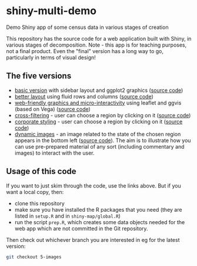 # shiny-multi-demo
Demo Shiny app of some census data in various stages of creation

This repository has the source code for a web application built with Shiny, in various stages of decomposition. Note - this app is for teaching purposes, not a final product. Even the "final" version has a long way to go, particularly in terms of visual design!

## The five versions

- [basic version](https://ellisp.shinyapps.io/shiny-map-0-basic/) with sidebar layout and ggplot2 graphics ([source code](https://github.com/ellisp/shiny-multi-demo/tree/0-basic/shiny-map))
- [better layout](https://ellisp.shinyapps.io/shiny-map-1-layout/) using fluid rows and columns ([source code](https://github.com/ellisp/shiny-multi-demo/tree/1-layout/shiny-map))
- [web-friendly graphics and micro-interactivity](https://ellisp.shinyapps.io/shiny-map-2-micro-int/) using leaflet and ggvis (based on Vega) ([source code](https://github.com/ellisp/shiny-multi-demo/tree/2-micro-int/shiny-map))
- [cross-filtering](https://ellisp.shinyapps.io/shiny-map-3-cross-filter/) - user can choose a region by clicking on it ([source code](https://github.com/ellisp/shiny-multi-demo/tree/3-cross-filter/shiny-map))
- [corporate styling](https://ellisp.shinyapps.io/shiny-map-4-styles/) - user can choose a region by clicking on it ([source code](https://github.com/ellisp/shiny-multi-demo/tree/4-styles/shiny-map))
- [dynamic images](https://ellisp.shinyapps.io/shiny-map-5-dynamic-pictures/) - an image related to the state of the chosen region appears in the bottom left ([source code](https://github.com/ellisp/shiny-multi-demo/tree/5-images/shiny-map)). The aim is to illustrate how you can use pre-prepared material of any sort (including commentary and images) to interact with the user.

## Usage of this code

If you want to just skim through the code, use the links above. But if you want a local copy, then:

- clone this repository 
- make sure you have installed the R packages that you need (they are listed in `setup.R` and in `shiny-map/global.R`) 
- run the script `prep.R`, which creates some data objects needed for the web app which are not committed in the Git repository.

Then check out whichever branch you are interested in eg for the latest version:

```bash
git checkout 5-images
```